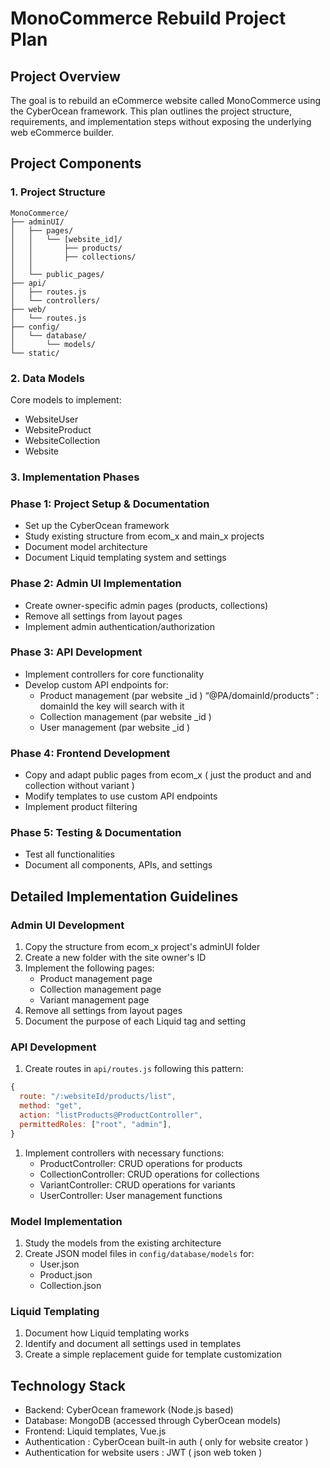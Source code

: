 # MonoCommerce Rebuild Project Plan

## Project Overview

The goal is to rebuild an eCommerce website called MonoCommerce using the CyberOcean framework. This plan outlines the project structure, requirements, and implementation steps without exposing the underlying web eCommerce builder.

## Project Components

### 1. Project Structure

```
MonoCommerce/
├── adminUI/
│   ├── pages/
│   │   └── [website_id]/
│   │       ├── products/
│   │       ├── collections/
│   │   
│   └── public_pages/
├── api/
│   ├── routes.js
│   └── controllers/
├── web/
│   └── routes.js
├── config/
│   └── database/
│       └── models/
└── static/

```

### 2. Data Models

Core models to implement:

- WebsiteUser
- WebsiteProduct
- WebsiteCollection
- Website

### 3. Implementation Phases

### Phase 1: Project Setup & Documentation

- Set up the CyberOcean framework
- Study existing structure from ecom_x and main_x projects
- Document model architecture
- Document Liquid templating system and settings

### Phase 2: Admin UI Implementation

- Create owner-specific admin pages (products, collections)
- Remove all settings from layout pages
- Implement admin authentication/authorization

### Phase 3: API Development

- Implement controllers for core functionality
- Develop custom API endpoints for:
    - Product management (par website _id ) “@PA/domainId/products” : domainId the key will search with it
    - Collection management (par website _id )
    - User management (par website _id )

### Phase 4: Frontend Development

- Copy and adapt public pages from ecom_x ( just the product and and collection without variant )
- Modify templates to use custom API endpoints
- Implement product filtering

### Phase 5: Testing & Documentation

- Test all functionalities
- Document all components, APIs, and settings

## Detailed Implementation Guidelines

### Admin UI Development

1. Copy the structure from ecom_x project's adminUI folder
2. Create a new folder with the site owner's ID
3. Implement the following pages:
    - Product management page
    - Collection management page
    - Variant management page
4. Remove all settings from layout pages
5. Document the purpose of each Liquid tag and setting

### API Development

1. Create routes in `api/routes.js` following this pattern:

```jsx
{
  route: "/:websiteId/products/list",
  method: "get",
  action: "listProducts@ProductController",
  permittedRoles: ["root", "admin"],
}

```

1. Implement controllers with necessary functions:
    - ProductController: CRUD operations for products
    - CollectionController: CRUD operations for collections
    - VariantController: CRUD operations for variants
    - UserController: User management functions

### Model Implementation

1. Study the models from the existing architecture
2. Create JSON model files in `config/database/models` for:
    - User.json
    - Product.json
    - Collection.json

### Liquid Templating

1. Document how Liquid templating works
2. Identify and document all settings used in templates
3. Create a simple replacement guide for template customization

## Technology Stack

- Backend: CyberOcean framework (Node.js based)
- Database: MongoDB (accessed through CyberOcean models)
- Frontend: Liquid templates, Vue.js
- Authentication : CyberOcean built-in auth ( only for website creator )
- Authentication  for website users : JWT ( json web token )